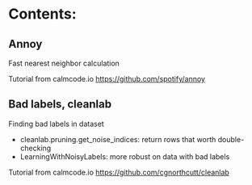 # Contents:

## Annoy

Fast nearest neighbor calculation

Tutorial from calmcode.io
https://github.com/spotify/annoy


## Bad labels, cleanlab

Finding bad labels in dataset

- cleanlab.pruning.get_noise_indices: return rows that worth double-checking
- LearningWithNoisyLabels: more robust on data with bad labels

Tutorial from calmcode.io
https://github.com/cgnorthcutt/cleanlab